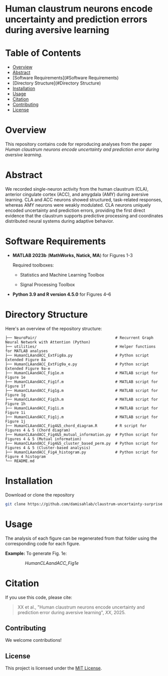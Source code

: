# Human claustrum neurons encode uncertainty and prediction errors during aversive learning

# Table of Contents

- [Overview](#Overview)
- [Abstract](#Abstract)  
- [Software Requirements](#Software Requirements)
- [Directory Structure](#Directory Structure)
- [Installation](#Installation)
- [Usage](#Usage)
- [Citation](#Citation)
- [Contributing](#Contributing)
- [License](#License)

# Overview

This repository contains code for reproducing analyses from the paper *Human claustrum neurons encode uncertainty and prediction error during aversive learning*. 

# Abstract

We recorded single-neuron activity from the human claustrum (CLA), anterior cingulate cortex (ACC), and amygdala (AMY) during aversive learning. CLA and ACC neurons showed structured, task-related responses, whereas AMY neurons were weakly modulated. CLA neurons uniquely encoded uncertainty and prediction errors, providing the first direct evidence that the claustrum supports predictive processing and coordinates distributed neural systems during adaptive behavior.

# Software Requirements

- **MATLAB 2023b** (**MathWorks, Natick, MA**) for Figures 1-3
  
  Required toolboxes:
  
  - Statistics and Machine Learning Toolbox
  
  - Signal Processing Toolbox

- **Python 3.9 and R version 4.5.0** for Figures 4–6

# Directory Structure

Here's an overview of the repository structure:

```
├── NeuroPair/                                   # Recurrent Graph Neural Network with Attention (Python)
├── utilities/                                   # Helper functions for MATLAB analyses
├── HumanCLAandACC_ExtFig8a.py                   # Python script Extended Figure 8a
├── HumanCLAandACC_ExtFig9a_e.py                 # Python script Extended Figure 9a-e
├── HumanCLAandACC_Fig1e.m                       # MATLAB script for Figure 1e
├── HumanCLAandACC_Fig1f.m                       # MATLAB script for Figure 1f
├── HumanCLAandACC_Fig1g.m                       # MATLAB script for Figure 1g
├── HumanCLAandACC_Fig1h.m                       # MATLAB script for Figure 1h
├── HumanCLAandACC_Fig1i.m                       # MATLAB script for Figure 1i
├── HumanCLAandACC_Fig1j.m                       # MATLAB script for Figure 1j
├── HumanCLAandACC_Fig4&5_chord_diagram.R        # R script for Figures 4 & 5 (Chord diagram)
├── HumanCLAandACC_Fig4&5_mutual_information.py  # Python script for Figures 4 & 5 (Mutual information)
├── HumanCLAandACC_Fig4&5_cluster_based_perm.py  # Python script for Figures 4 & 5 (Cluster-based analysis)
├── HumanCLAandACC_Fig4_histogram.py             # Python script for Figure 4 histogram
└── README.md
```

# Installation

Download or clone the repository

```bash
git clone https://github.com/damisahlab/claustrum-uncertainty-surprise
```

# Usage

The analysis of each figure can be regenerated from that folder using the corresponding code for each figure. 

**Example:** To generate Fig. 1e:

                *HumanCLAandACC_Fig1e*

# Citation

If you use this code, please cite:

> XX et al., "Human claustrum neurons encode uncertainty and prediction error during aversive learning", *XX*, 2025.

## Contributing

We welcome contributions!

## License

This project is licensed under the [MIT License](LICENSE).
